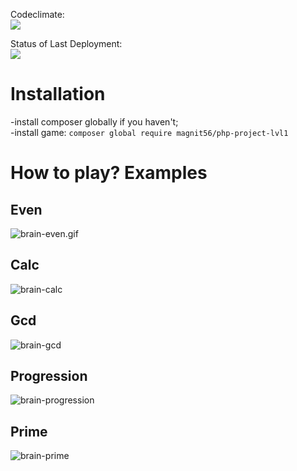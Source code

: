 Codeclimate:<br>
<a href="https://codeclimate.com/github/magnit56/php-project-lvl1/maintainability"><img src="https://api.codeclimate.com/v1/badges/a99a88d28ad37a79dbf6/maintainability" /></a>

Status of Last Deployment:<br>
<img src="https://github.com/magnit56/php-project-lvl1/workflows/CI/badge.svg?branch=master"><br>

<h1>Installation</h1>
-install composer globally if you haven't;<br>
-install game: <code>composer global require magnit56/php-project-lvl1</code>
<h1>How to play? Examples</h1>
<h2>Even</h2>
<img src="/magnit56/php-project-lvl1/blob/master/examples/brain-even.gif?raw=true" alt="brain-even.gif">
<h2>Calc</h2>
<img src="https://github.com/magnit56/php-project-lvl1/tree/master/examples/brain-calc.gif" alt="brain-calc">
<h2>Gcd</h2>
<img src="https://github.com/magnit56/php-project-lvl1/tree/master/examples/brain-gcd.gif" alt="brain-gcd">
<h2>Progression</h2>
<img src="https://github.com/magnit56/php-project-lvl1/tree/master/examples/brain-progression.gif" alt="brain-progression">
<h2>Prime</h2>
<img src="https://github.com/magnit56/php-project-lvl1/tree/master/examples/brain-prime.gif" alt="brain-prime">

